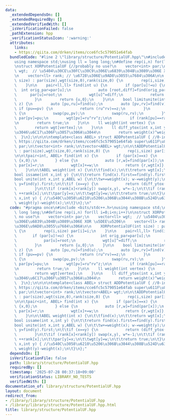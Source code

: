 ```yaml
---
data:
  _extendedDependsOn: []
  _extendedRequiredBy: []
  _extendedVerifiedWith: []
  _isVerificationFailed: false
  _pathExtension: hpp
  _verificationStatusIcon: ':warning:'
  attributes:
    links:
    - https://qiita.com/drken/items/cce6fc5c579051e64fab
  bundledCode: "#line 2 \"library/structure/PotentialUF.hpp\"\n#include <bits/stdc++.h>\n\
    using namespace std;\nusing ll = long long;\n#define rep(i,n) for(ll i=0;i<n;i++)\n\
    \nstruct XORPotentialUF {//probably no use?\n    vector<int> par;\n    vector<ll>\
    \ wgt;  // \u5404\u30CE\u30FC\u30C9\u306E\u6839\u304B\u3089\u306E XOR \u5DEE\u5206\
    \n    vector<ll> rank; // \u6728\u306E\u9AD8\u3055\u7684\u306A\n\n    XORPotentialUF(int\
    \ size) : par(size),wgt(size,0),rank(size,0) {\n        rep(i,size) par[i]=i;\n\
    \    }\n\n    pair<ll,ll> find(int u) {\n        if (par[u]!=u) {\n          \
    \  int orig_par=par[u];\n            auto [root,diff]=find(orig_par);\n      \
    \      par[u]=root;\n            wgt[u]^=diff;\n            return {root,wgt[u]};\n\
    \        }\n        return {u,0};\n    }\n\n    bool limitunite(int u,int v,ll\
    \ z) {\n        auto [pu,ru]=find(u);\n        auto [pv,rv]=find(v);\n       \
    \ if (pu==pv) {\n            return (ru^rv)==z;\n        }\n        if (rank[pu]<rank[pv])\
    \ {\n            swap(pu,pv);\n            swap(ru,rv);\n        }\n\n       \
    \ par[pv]=pu;\n        wgt[pv]=ru^rv^z;\n\n        if (rank[pu]==rank[pv]) rank[pu]++;\n\
    \n        return true;\n    }\n\n    ll weight(int vertex) {\n        find(vertex);\n\
    \        return wgt[vertex];\n    }\n\n    ll diff_ytox(int x,int y) {//\u4F7F\
    \u3046\u6C17\u306F\u3057\u306A\u3044\n        return weight(x)^weight(y);\n  \
    \  }\n};\n\n\n\ntemplate<class ABEL> struct ADDPotentialUF { //0-indexed!! reference:\
    \ https://qiita.com/drken/items/cce6fc5c579051e64fab super\u611F\u8B1D\n\tvector<int>\
    \ par;\n\tvector<int> rank;\n\tvector<ABEL> wgt;\n\n\tADDPotentialUF(int size)\
    \ : par(size),wgt(size,0),rank(size,0) {\n        rep(i,size) par[i]=i;\n    }\n\
    \n\n\tpair<int, ABEL> find(int x) {\n        if (par[x]==x) {\n            return\
    \ {x,0};\n        } else {\n            auto [r,w]=find(par[x]);\n           \
    \ par[x]=r;\n            wgt[x]+=w;\n            return {r,wgt[x]};\n        }\n\
    \    }\n\n\tABEL weight(int x) {\n\t\tfind(x);\n\t\treturn wgt[x];\n\t}\n\n\t\
    bool issame(int x,int y) {\n\t\treturn find(x).first==find(y).first;\n\t}\n\n\t\
    bool unite(int x,int y,ABEL w) {\n\t\tw+=weight(x); w-=weight(y);\n\t\tx=find(x).first;\
    \ y=find(y).first;\n\t\tif (x==y) {\n            return (diff_ytox(x,y)==w);\n\
    \        }\n\t\tif (rank[x]<rank[y]) swap(x,y), w*=-1;\n\t\tif (rank[x]==rank[y])\
    \ ++rank[x];\n\t\tpar[y]=x;\n\t\twgt[y]=w;\n\t\treturn true;\n\t}\n\n\tABEL diff_ytox(int\
    \ x,int y) { //\u540C\u3058\u6210\u5206\u306B\u3044\u308B\u524D\u63D0\n\t\treturn\
    \ weight(y)-weight(x);\n\t}\n};\n"
  code: "#pragma once\n#include <bits/stdc++.h>\nusing namespace std;\nusing ll =\
    \ long long;\n#define rep(i,n) for(ll i=0;i<n;i++)\n\nstruct XORPotentialUF {//probably\
    \ no use?\n    vector<int> par;\n    vector<ll> wgt;  // \u5404\u30CE\u30FC\u30C9\
    \u306E\u6839\u304B\u3089\u306E XOR \u5DEE\u5206\n    vector<ll> rank; // \u6728\
    \u306E\u9AD8\u3055\u7684\u306A\n\n    XORPotentialUF(int size) : par(size),wgt(size,0),rank(size,0)\
    \ {\n        rep(i,size) par[i]=i;\n    }\n\n    pair<ll,ll> find(int u) {\n \
    \       if (par[u]!=u) {\n            int orig_par=par[u];\n            auto [root,diff]=find(orig_par);\n\
    \            par[u]=root;\n            wgt[u]^=diff;\n            return {root,wgt[u]};\n\
    \        }\n        return {u,0};\n    }\n\n    bool limitunite(int u,int v,ll\
    \ z) {\n        auto [pu,ru]=find(u);\n        auto [pv,rv]=find(v);\n       \
    \ if (pu==pv) {\n            return (ru^rv)==z;\n        }\n        if (rank[pu]<rank[pv])\
    \ {\n            swap(pu,pv);\n            swap(ru,rv);\n        }\n\n       \
    \ par[pv]=pu;\n        wgt[pv]=ru^rv^z;\n\n        if (rank[pu]==rank[pv]) rank[pu]++;\n\
    \n        return true;\n    }\n\n    ll weight(int vertex) {\n        find(vertex);\n\
    \        return wgt[vertex];\n    }\n\n    ll diff_ytox(int x,int y) {//\u4F7F\
    \u3046\u6C17\u306F\u3057\u306A\u3044\n        return weight(x)^weight(y);\n  \
    \  }\n};\n\n\n\ntemplate<class ABEL> struct ADDPotentialUF { //0-indexed!! reference:\
    \ https://qiita.com/drken/items/cce6fc5c579051e64fab super\u611F\u8B1D\n\tvector<int>\
    \ par;\n\tvector<int> rank;\n\tvector<ABEL> wgt;\n\n\tADDPotentialUF(int size)\
    \ : par(size),wgt(size,0),rank(size,0) {\n        rep(i,size) par[i]=i;\n    }\n\
    \n\n\tpair<int, ABEL> find(int x) {\n        if (par[x]==x) {\n            return\
    \ {x,0};\n        } else {\n            auto [r,w]=find(par[x]);\n           \
    \ par[x]=r;\n            wgt[x]+=w;\n            return {r,wgt[x]};\n        }\n\
    \    }\n\n\tABEL weight(int x) {\n\t\tfind(x);\n\t\treturn wgt[x];\n\t}\n\n\t\
    bool issame(int x,int y) {\n\t\treturn find(x).first==find(y).first;\n\t}\n\n\t\
    bool unite(int x,int y,ABEL w) {\n\t\tw+=weight(x); w-=weight(y);\n\t\tx=find(x).first;\
    \ y=find(y).first;\n\t\tif (x==y) {\n            return (diff_ytox(x,y)==w);\n\
    \        }\n\t\tif (rank[x]<rank[y]) swap(x,y), w*=-1;\n\t\tif (rank[x]==rank[y])\
    \ ++rank[x];\n\t\tpar[y]=x;\n\t\twgt[y]=w;\n\t\treturn true;\n\t}\n\n\tABEL diff_ytox(int\
    \ x,int y) { //\u540C\u3058\u6210\u5206\u306B\u3044\u308B\u524D\u63D0\n\t\treturn\
    \ weight(y)-weight(x);\n\t}\n};"
  dependsOn: []
  isVerificationFile: false
  path: library/structure/PotentialUF.hpp
  requiredBy: []
  timestamp: '2025-07-28 00:37:18+09:00'
  verificationStatus: LIBRARY_NO_TESTS
  verifiedWith: []
documentation_of: library/structure/PotentialUF.hpp
layout: document
redirect_from:
- /library/library/structure/PotentialUF.hpp
- /library/library/structure/PotentialUF.hpp.html
title: library/structure/PotentialUF.hpp
---
```

